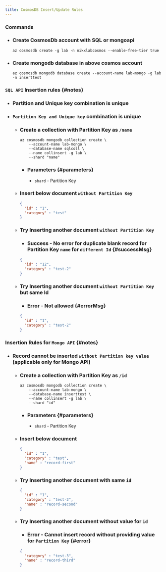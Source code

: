 ```yaml
---
title: CosmosDB Insert/Update Rules
---
```


### Commands
- ### Create CosmosDb account with SQL or mongoapi
    ```azcli
    az cosmosdb create -g lab -n nikxlabcosmos --enable-free-tier true
    ```
- ### Create mongodb database in above cosmos account
    ```azcli
    az cosmosdb mongodb database create --account-name lab-mongo -g lab -n inserttest
    ```

### `SQL API` Insertion rules {#notes}
- ### Partition and Unique key combination is unique
- ### `Partition Key and Unique key` combination is unique
    - ### Create a collection with Partition Key as `/name`
        ```azcli
        az cosmosdb mongodb collection create \
            --account-name lab-mongo \
            --database-name sqlcoll \
            --name collinsert -g lab \
            --shard "name"
        ```
        - ### Parameters {#parameters}
            - `shard` - Partition Key
    
    - ### Insert below document `without Partition Key`
    
        ```json
        {
          "id" : "1",
          "category" : "test"
        }
        ```
    - ### Try Inserting another document `without Partition Key`
        - ### Success - No error for duplicate blank record for Partition Key `name` for `different Id` {#successMsg}
        
        ```json
        {
          "id" : "12",
          "category" : "test-2"
        }
        ```
    - ### Try Inserting another document `without Partition Key` but same Id
        - ### Error - Not allowed {#errorMsg}
        
        ```json
        {
          "id" : "1",
          "category" : "test-2"
        }
        ```
      
### Insertion Rules for `Mongo API` {#notes}
- ### Record cannot be inserted `without Partition key value` (applicable only for Mongo API)
    - ### Create a collection with Partition Key as `/id`
        ```azcli
        az cosmosdb mongodb collection create \
            --account-name lab-mongo \
            --database-name inserttest \
            --name collinsert -g lab \
            --shard "id"
        ```
        - ### Parameters {#parameters}
            - `shard` - Partition Key
    
    - ### Insert below document
        ```json
        {
          "id" : "1",
          "category" : "test",
          "name" : "record-first"
        }
        ```
    - ### Try Inserting another document with same `id`
        ```json
        {
          "id" : "1",
          "category" : "test-2",
          "name" : "record-second"
        }
        ```
    - ### Try Inserting another document without value for `id`
        - ### Error - Cannot insert record without providing value for `Partition Key` {#error}
        
        ```json
        {
          "category" : "test-3",
          "name" : "record-third"
        }
        ```


